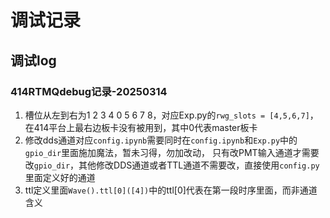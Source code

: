# 调试记录

## 调试log

### 414RTMQdebug记录-20250314

1. 槽位从左到右为1 2 3 4 0 5 6 7 8，对应Exp.py的`rwg_slots = [4,5,6,7]`，在414平台上最右边板卡没有被用到，其中0代表master板卡
2. 修改dds通道对应`config.ipynb`需要同时在`config.ipynb`和`Exp.py`中的`gpio_dir`里面施加魔法，暂未习得，勿加改动， 只有改PMT输入通道才需要改`gpio_dir`，其他修改DDS通道或者TTL通道不需要改，直接使用`config.py`里面定义好的通道
3. ttl定义里面`Wave().ttl[0]([4])`中的ttl[0]代表在第一段时序里面，而非通道含义